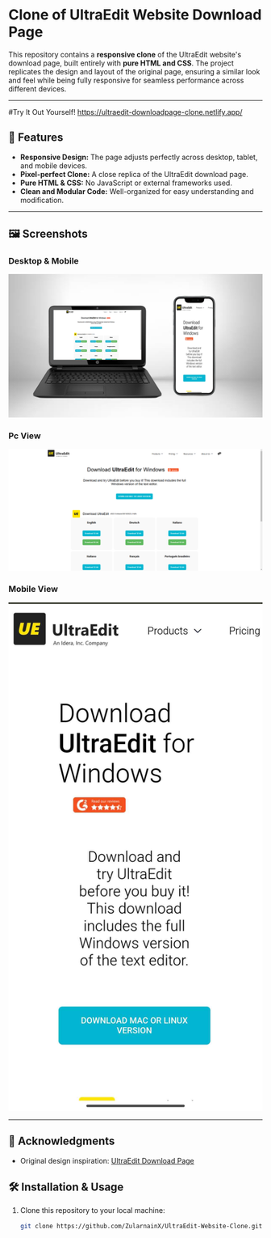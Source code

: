 # Clone of UltraEdit Website Download Page

This repository contains a **responsive clone** of the UltraEdit website's download page, built entirely with **pure HTML and CSS**. The project replicates the design and layout of the original page, ensuring a similar look and feel while being fully responsive for seamless performance across different devices.

---

#Try It Out Yourself!
https://ultraedit-downloadpage-clone.netlify.app/

## 🌟 Features

- **Responsive Design:** The page adjusts perfectly across desktop, tablet, and mobile devices.
- **Pixel-perfect Clone:** A close replica of the UltraEdit download page.
- **Pure HTML & CSS:** No JavaScript or external frameworks used.
- **Clean and Modular Code:** Well-organized for easy understanding and modification.

---

## 🖼️ Screenshots

<Add screenshots or GIFs showing the cloned webpage on different devices.>


### Desktop & Mobile
![Desktop&Mobile View](Pc&MobileView.png)

### Pc View
![PC View](Pc_View.PNG)

### Mobile View
![Mobile View](MobieView.jpg)

---

## 🙏 Acknowledgments

- Original design inspiration: [UltraEdit Download Page](https://www.ultraedit.com/downloads/ultraedit-download-thank-you)  

## 🛠️ Installation & Usage

1. Clone this repository to your local machine:
   ```bash
   git clone https://github.com/ZularnainX/UltraEdit-Website-Clone.git
